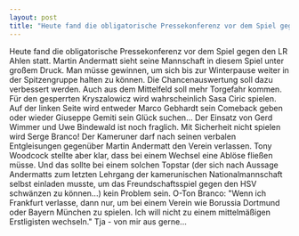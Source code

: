 ```yaml
---
layout: post
title: "Heute fand die obligatorische Pressekonferenz vor dem Spiel gegen den LR Ahlen statt."
---
```


Heute fand die obligatorische Pressekonferenz vor dem Spiel gegen den LR Ahlen statt. Martin Andermatt sieht seine Mannschaft in diesem Spiel unter großem Druck. Man müsse gewinnen, um sich bis zur Winterpause weiter in der Spitzengruppe halten zu können. Die Chancenauswertung soll dazu verbessert werden. Auch aus dem Mittelfeld soll mehr Torgefahr kommen. Für den gesperrten Kryszalowicz wird wahrscheinlich Sasa Ciric spielen. Auf der linken Seite wird entweder Marco Gebhardt sein Comeback geben oder wieder Giuseppe Gemiti sein Glück suchen... Der Einsatz von Gerd Wimmer und Uwe Bindewald ist noch fraglich. Mit Sicherheit nicht spielen wird Serge Branco! Der Kameruner darf nach seinen verbalen Entgleisungen gegenüber Martin Andermatt den Verein verlassen. Tony Woodcock stellte aber klar, dass bei einem Wechsel eine Ablöse fließen müsse. Und das sollte bei einem solchen Topstar (der sich nach Aussage Andermatts zum letzten Lehrgang der kamerunischen Nationalmannschaft selbst einladen musste, um das Freundschaftsspiel gegen den HSV schwänzen zu können...) kein Problem sein. O-Ton Branco: "Wenn ich Frankfurt verlasse, dann nur, um bei einem Verein wie Borussia Dortmund oder Bayern München zu spielen. Ich will nicht zu einem mittelmäßigen Erstligisten wechseln." Tja - von mir aus gerne...
